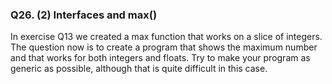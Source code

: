### Q26. (2) Interfaces and max()

In exercise Q13 we created a max function that works on a slice of integers. The
question now is to create a program that shows the maximum number and that
works for both integers and floats. Try to make your program as generic as possible,
although that is quite difficult in this case.